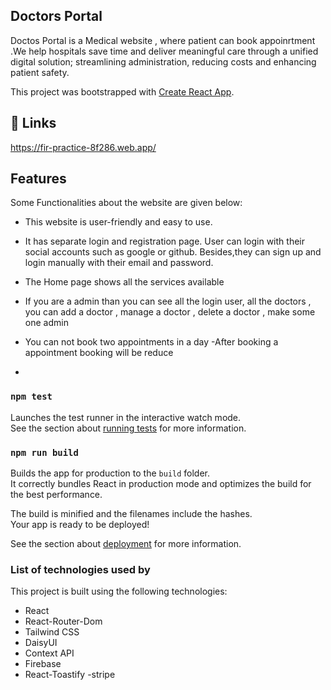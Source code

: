 ## Doctors Portal 

Doctos Portal  is a Medical website , where patient  can book appoinrtment .We help hospitals save time and deliver meaningful care through a unified digital solution; streamlining administration, reducing costs and enhancing patient safety. 

This project was bootstrapped with [Create React App](https://github.com/facebook/create-react-app).

## 🔗 Links

https://fir-practice-8f286.web.app/

## Features

Some Functionalities about the website are given below:

- This website is user-friendly and easy to use.

- It has separate login and registration page. User can login with their social accounts such as google or github. Besides,they can sign up and login manually with their email and password. 
- The Home page shows  all the services available  
- If you are a admin than you can see all the login user, all the doctors , you can add a doctor , manage a doctor ,  delete a doctor , make some one admin 
- You can not book two appointments in a day
-After booking a appointment booking will be reduce
-

### `npm test`

Launches the test runner in the interactive watch mode.\
See the section about [running tests](https://facebook.github.io/create-react-app/docs/running-tests) for more information.

### `npm run build`

Builds the app for production to the `build` folder.\
It correctly bundles React in production mode and optimizes the build for the best performance.

The build is minified and the filenames include the hashes.\
Your app is ready to be deployed!

See the section about [deployment](https://facebook.github.io/create-react-app/docs/deployment) for more information.

### List of technologies used by 

This project is built using the following technologies:

- React
- React-Router-Dom
- Tailwind CSS
- DaisyUI
- Context API 
- Firebase
- React-Toastify
-stripe
